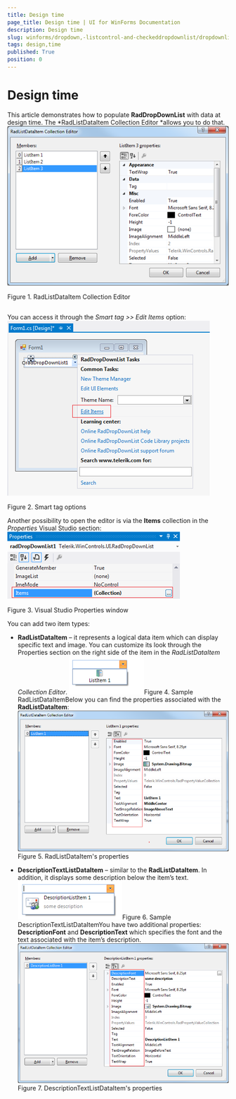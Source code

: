 ```yaml
---
title: Design time
page_title: Design time | UI for WinForms Documentation
description: Design time
slug: winforms/dropdown,-listcontrol-and-checkeddropdownlist/dropdownlist/populating-with-data/design-time
tags: design,time
published: True
position: 0
---
```


# Design time



This article demonstrates how to populate __RadDropDownList__ with data at design time.
        The *RadListDataItem Collection Editor *allows you to do that.
      ![dropdown-and-listcontrol-dropdownlist-populating-with-data-design-time 001](images/dropdown-and-listcontrol-dropdownlist-populating-with-data-design-time001.png)

Figure 1. RadListDataItem Collection Editor

## 

You can access it through the *Smart tag >> Edit Items* option:![dropdown-and-listcontrol-dropdownlist-populating-with-data-design-time 002](images/dropdown-and-listcontrol-dropdownlist-populating-with-data-design-time002.png)

Figure 2. Smart tag options

Another possibility to open the editor is via the __Items__ collection in the
        *Properties* Visual Studio section:![dropdown-and-listcontrol-dropdownlist-populating-with-data-design-time 003](images/dropdown-and-listcontrol-dropdownlist-populating-with-data-design-time003.png)

Figure 3.  Visual Studio Properties window

You can add two item types:

* __RadListDataItem__ – it represents a logical data item which can display specific text and image. 
              You can customize its look through the Properties section on the right side of the item in the *RadListDataItem Collection Editor*.
            ![dropdown-and-listcontrol-dropdownlist-populating-with-data-design-time 004](images/dropdown-and-listcontrol-dropdownlist-populating-with-data-design-time004.png)Figure 4.  Sample RadListDataItemBelow you can find the properties associated with the __RadListDataItem__:![dropdown-and-listcontrol-dropdownlist-populating-with-data-design-time 005](images/dropdown-and-listcontrol-dropdownlist-populating-with-data-design-time005.png)Figure 5.  RadListDataItem's properties

* __DescriptionTextListDataItem__ – similar to the __RadListDataItem__. In addition, 
              it displays some description below the item’s text.
            ![dropdown-and-listcontrol-dropdownlist-populating-with-data-design-time 006](images/dropdown-and-listcontrol-dropdownlist-populating-with-data-design-time006.png)Figure 6.  Sample DescriptionTextListDataItemYou have two additional properties: __DescriptionFont__ and __DescriptionText__ which 
            specifies the font and the text associated with the item’s description.![dropdown-and-listcontrol-dropdownlist-populating-with-data-design-time 007](images/dropdown-and-listcontrol-dropdownlist-populating-with-data-design-time007.png)Figure 7.  DescriptionTextListDataItem's properties

